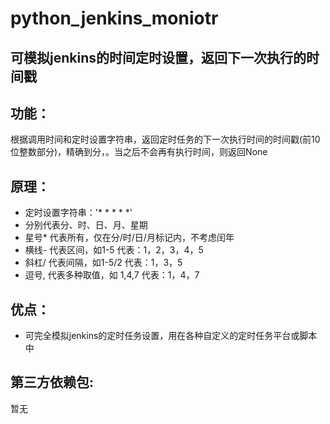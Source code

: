 # python_jenkins_moniotr
可模拟jenkins的时间定时设置，返回下一次执行的时间戳
---------
## 功能：  
  根据调用时间和定时设置字符串，返回定时任务的下一次执行时间的时间戳(前10位整数部分)，精确到分，。当之后不会再有执行时间，则返回None
## 原理：  
  - 定时设置字符串：'* * * * *' 
  - 分别代表分、时、日、月、星期 
  - 星号* 代表所有，仅在分/时/日/月标记内，不考虑闰年
  - 横线- 代表区间，如1-5 代表：1，2，3，4，5
  - 斜杠/ 代表间隔，如1-5/2 代表：1，3，5
  - 逗号, 代表多种取值，如 1,4,7 代表：1，4，7
## 优点：
  - 可完全模拟jenkins的定时任务设置，用在各种自定义的定时任务平台或脚本中
## 第三方依赖包:  
  暂无
